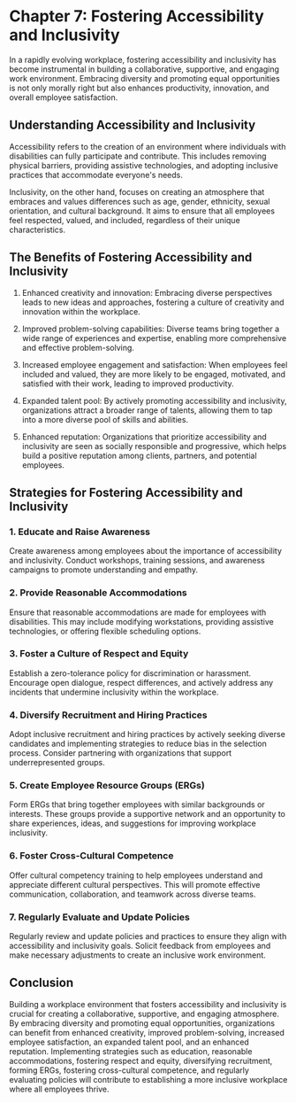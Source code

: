 Chapter 7: Fostering Accessibility and Inclusivity
==================================================

In a rapidly evolving workplace, fostering accessibility and inclusivity has become instrumental in building a collaborative, supportive, and engaging work environment. Embracing diversity and promoting equal opportunities is not only morally right but also enhances productivity, innovation, and overall employee satisfaction.

Understanding Accessibility and Inclusivity
-------------------------------------------

Accessibility refers to the creation of an environment where individuals with disabilities can fully participate and contribute. This includes removing physical barriers, providing assistive technologies, and adopting inclusive practices that accommodate everyone's needs.

Inclusivity, on the other hand, focuses on creating an atmosphere that embraces and values differences such as age, gender, ethnicity, sexual orientation, and cultural background. It aims to ensure that all employees feel respected, valued, and included, regardless of their unique characteristics.

The Benefits of Fostering Accessibility and Inclusivity
-------------------------------------------------------

1. Enhanced creativity and innovation: Embracing diverse perspectives leads to new ideas and approaches, fostering a culture of creativity and innovation within the workplace.

2. Improved problem-solving capabilities: Diverse teams bring together a wide range of experiences and expertise, enabling more comprehensive and effective problem-solving.

3. Increased employee engagement and satisfaction: When employees feel included and valued, they are more likely to be engaged, motivated, and satisfied with their work, leading to improved productivity.

4. Expanded talent pool: By actively promoting accessibility and inclusivity, organizations attract a broader range of talents, allowing them to tap into a more diverse pool of skills and abilities.

5. Enhanced reputation: Organizations that prioritize accessibility and inclusivity are seen as socially responsible and progressive, which helps build a positive reputation among clients, partners, and potential employees.

Strategies for Fostering Accessibility and Inclusivity
------------------------------------------------------

### 1. Educate and Raise Awareness

Create awareness among employees about the importance of accessibility and inclusivity. Conduct workshops, training sessions, and awareness campaigns to promote understanding and empathy.

### 2. Provide Reasonable Accommodations

Ensure that reasonable accommodations are made for employees with disabilities. This may include modifying workstations, providing assistive technologies, or offering flexible scheduling options.

### 3. Foster a Culture of Respect and Equity

Establish a zero-tolerance policy for discrimination or harassment. Encourage open dialogue, respect differences, and actively address any incidents that undermine inclusivity within the workplace.

### 4. Diversify Recruitment and Hiring Practices

Adopt inclusive recruitment and hiring practices by actively seeking diverse candidates and implementing strategies to reduce bias in the selection process. Consider partnering with organizations that support underrepresented groups.

### 5. Create Employee Resource Groups (ERGs)

Form ERGs that bring together employees with similar backgrounds or interests. These groups provide a supportive network and an opportunity to share experiences, ideas, and suggestions for improving workplace inclusivity.

### 6. Foster Cross-Cultural Competence

Offer cultural competency training to help employees understand and appreciate different cultural perspectives. This will promote effective communication, collaboration, and teamwork across diverse teams.

### 7. Regularly Evaluate and Update Policies

Regularly review and update policies and practices to ensure they align with accessibility and inclusivity goals. Solicit feedback from employees and make necessary adjustments to create an inclusive work environment.

Conclusion
----------

Building a workplace environment that fosters accessibility and inclusivity is crucial for creating a collaborative, supportive, and engaging atmosphere. By embracing diversity and promoting equal opportunities, organizations can benefit from enhanced creativity, improved problem-solving, increased employee satisfaction, an expanded talent pool, and an enhanced reputation. Implementing strategies such as education, reasonable accommodations, fostering respect and equity, diversifying recruitment, forming ERGs, fostering cross-cultural competence, and regularly evaluating policies will contribute to establishing a more inclusive workplace where all employees thrive.
